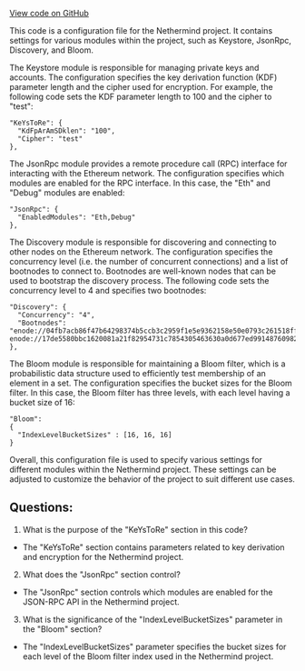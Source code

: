 [View code on GitHub](https://github.com/NethermindEth/nethermind/src/Nethermind/Nethermind.Config.Test/SampleJson/SampleJsonConfig.cfg)

This code is a configuration file for the Nethermind project. It contains settings for various modules within the project, such as Keystore, JsonRpc, Discovery, and Bloom. 

The Keystore module is responsible for managing private keys and accounts. The configuration specifies the key derivation function (KDF) parameter length and the cipher used for encryption. For example, the following code sets the KDF parameter length to 100 and the cipher to "test":

```
"KeYsToRe": {
  "KdFpArAmSDklen": "100",
  "Cipher": "test"
},
```

The JsonRpc module provides a remote procedure call (RPC) interface for interacting with the Ethereum network. The configuration specifies which modules are enabled for the RPC interface. In this case, the "Eth" and "Debug" modules are enabled:

```
"JsonRpc": {
  "EnabledModules": "Eth,Debug"
},
```

The Discovery module is responsible for discovering and connecting to other nodes on the Ethereum network. The configuration specifies the concurrency level (i.e. the number of concurrent connections) and a list of bootnodes to connect to. Bootnodes are well-known nodes that can be used to bootstrap the discovery process. The following code sets the concurrency level to 4 and specifies two bootnodes:

```
"Discovery": {
  "Concurrency": "4",
  "Bootnodes": "enode://04fb7acb86f47b64298374b5ccb3c2959f1e5e9362158e50e0793c261518ffe83759d8295ca4a88091d4726d5f85e6276d53ae9ef4f35b8c4c0cc6b99c8c0537@40.70.214.166:40303, enode://17de5580bbc1620081a21f82954731c7854305463630a0d677ed991487609829a6bf1ffcb8fb8ef269eff4829690625db176b498c629b9b13cb39b73b6e7b08b@213.186.16.82:1345"
},
```

The Bloom module is responsible for maintaining a Bloom filter, which is a probabilistic data structure used to efficiently test membership of an element in a set. The configuration specifies the bucket sizes for the Bloom filter. In this case, the Bloom filter has three levels, with each level having a bucket size of 16:

```
"Bloom":
{
  "IndexLevelBucketSizes" : [16, 16, 16]
}
```

Overall, this configuration file is used to specify various settings for different modules within the Nethermind project. These settings can be adjusted to customize the behavior of the project to suit different use cases.
## Questions: 
 1. What is the purpose of the "KeYsToRe" section in this code?
- The "KeYsToRe" section contains parameters related to key derivation and encryption for the Nethermind project.

2. What does the "JsonRpc" section control?
- The "JsonRpc" section controls which modules are enabled for the JSON-RPC API in the Nethermind project.

3. What is the significance of the "IndexLevelBucketSizes" parameter in the "Bloom" section?
- The "IndexLevelBucketSizes" parameter specifies the bucket sizes for each level of the Bloom filter index used in the Nethermind project.